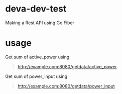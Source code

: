 # deva-dev-test
 Making a Rest API using Go Fiber
# usage
Get sum of active_power using 
>http://example.com:8080/getdata/active_power

Get sum of power_input using 
>http://example.com:8080/getdata/power_input